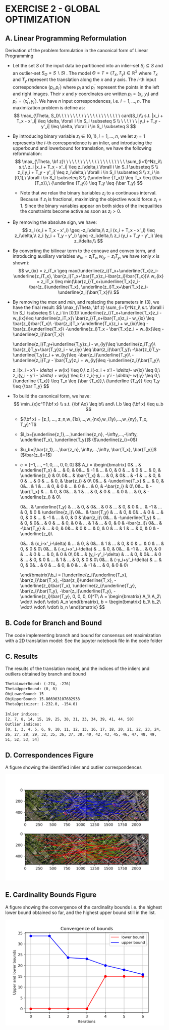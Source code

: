 # EXERCISE 2 - GLOBAL OPTIMIZATION

## A. Linear Programming Reformulation

Derivation of the problem formulation in the canonical form of Linear Programming

* Let the set $S$ of the input data be partitioned into an inlier-set $S_I ⊆ S$ and an outlier-set $S_O = S \backslash SI$ . The model $Θ = T = (T_x,T_y) ∈ \mathbb R^2$ where $T_x$ and $T_y$ represent the translation along the $x$ and $y$ axis. The $i$-th input correspondence $(p_i,p^′_i)$ where $p_i$ and $p^′_i$ represent the points in the left and right images. Their $x$ and $y$ coordinates are written $p_i = (x_i, y_i)$ and $p^′_i = (x^′_i, y^′_i)$. We have $n$ input correspondences, i.e. $i = 1, . . . , n$. The maximization problem is define as:
  $$
  \max_{\Theta, S_I}\ \ \ \ \ \ \ \ \ \ \ \ \ \ \ \ \ \ \ \ \ \ card(S_I)\\
  s.t. |x_i + T_x - x'_i| \leq \delta, \forall i \in S_I \subseteq S \\
  \ \ \ \ \ \ |y_i + T_y - y'_i| \leq \delta, \forall i \in S_I \subseteq S
  $$

* By introducing binary variable $z_i \in \{0,1\}, i=1,...,n$, we let $z_i=1$ represents the $i$-th correspondence is an inlier, and introducing the upperbound and lowerbound for translation, we have the following reformulation:
  $$
  \max_{\Theta, \bf z}\ \ \ \ \ \ \ \ \ \ \ \ \ \ \ \ \ \ \ \ \ \ \sum_{i=1}^Nz_i\\
  s.t.\ z_i |x_i + T_x - x'_i| \leq z_i\delta,\ \forall i \in S_I \subseteq S \\
  z_i|y_i + T_y - y'_i| \leq z_i\delta,\ \forall i \in S_I \subseteq S \\
  z_i \in [0,1],\ \forall i \in S_I \subseteq S \\
  {\underline {T_x}} \leq T_x \leq {\bar {T_x}},\ {\underline {T_y}} \leq T_y \leq {\bar T_y}
  $$

  * Note that we relax the binary bariables $z_i$ to a continuous interval. Because if $z_i$ is fractional, maximizing the objective would force $z_i=1$. Since the binary variables appear on both sides of the inequalities the constraints become active as soon as $z_i > 0$. 

* By removing the absolute sign, we have:
  $$
  z_i (x_i + T_x - x'_i) \geq -z_i\delta,\\
  z_i (x_i + T_x - x'_i) \leq z_i\delta,\\
  z_i (y_i + T_y - y'_i) \geq -z_i\delta,\\
  z_i (y_i + T_y - y'_i) \leq z_i\delta,\\
  $$

* By converting the bilinear term to the concave and convex term, and introducing auxiliary variables $w_{ix} = z_iT_x, w_{iy} = z_iT_y$, we have (only $x$ is shown):
  $$
  w_{ix} = z_iT_x \geq max(\underline{z_i}T_x+\underline{T_x}z_i-\underline{z_iT_x}, \bar{z_i}T_x+\bar{T_x}z_i-\bar{z_i}\bar{T_x})\\
  w_{ix} = z_iT_x \leq min(\bar{z_i}T_x+\underline{T_x}z_i-\bar{z_i}\underline{T_x}, \underline{z_i}T_x+\bar{T_x}z_i-\underline{z_i}\bar{T_x})\\
  $$

* By removing the $max$ and $min$, and replacing the parameters in $(3)$, we have the final result:
  $$
  \max_{\Theta, \bf z} \sum_{i=1}^Nz_i\\
  s.t. \forall i \in S_I \subseteq S \\
  z_i \in [0,1]\\
  \underline{z_i}T_x+\underline{T_x}z_i - w_{ix}\leq \underline{z_iT_x}\\
  \bar{z_i}T_x+\bar{T_x}z_i - w_{ix} \leq \bar{z_i}\bar{T_x}\\
  -\bar{z_i}T_x-\underline{T_x}z_i + w_{ix}\leq -\bar{z_i}\underline{T_x}\\
  -\underline{z_i}T_x - \bar{T_x}z_i + w_{ix}\leq -\underline{z_i}\bar{T_x}\\
  
  \underline{z_i}T_y+\underline{T_y}z_i - w_{iy}\leq \underline{z_iT_y}\\
  \bar{z_i}T_y+\bar{T_y}z_i - w_{iy} \leq \bar{z_i}\bar{T_y}\\
  -\bar{z_i}T_y-\underline{T_y}z_i + w_{iy}\leq -\bar{z_i}\underline{T_y}\\
  -\underline{z_i}T_y - \bar{T_y}z_i + w_{iy}\leq -\underline{z_i}\bar{T_y}\\
  
  z_i(x_i  - x'_i - \delta) + w_{ix} \leq 0,\\
  z_i(-x_i  + x'_i - \delta)- w_{ix} \leq 0,\\
  z_i(y_i  - y'_i - \delta) + w_{iy} \leq 0,\\
  z_i(-y_i  + y'_i - \delta)- w_{iy} \leq 0,\\
  {\underline {T_x}} \leq T_x \leq {\bar {T_x}},\ {\underline {T_y}} \leq T_y \leq {\bar T_y}
  $$

* To build the canonical form, we have:
  $$
  \min_{x}c^T{\bf x} \\
  s.t. {\bf Ax} \leq b\\
  and\ l_b \leq {\bf x} \leq u_b
  $$

  * ${\bf x} = [z_1, ..., z_n,w_{1x},...,w_{nx},w_{1y},...,w_{ny}, T_x, T_y]^T$ 
  
  * $l_b=[\underline{z_1},...,\underline{z_n}, -\infty,...,-\infty, \underline{T_x}, \underline{T_y}]$ ($\underline{z_i}=0$)
  
  * $u_b=[\bar{z_1},...,\bar{z_n}, \infty,...,\infty, \bar{T_x}, \bar{T_y}]$ ($\bar{z_i}=1$)
  
  * $c=[-1,...,-1,0,...,0,0,0]$
    $$
    A_i = \begin{bmatrix}
    0&... & \underline{T_x} & ... & 0, & 0&... & -1 & ... & 0, & 0 & ... & 0 & ... & 0, & \underline{z_i} & 0\\
    0&... & \bar{T_x} & ... & 0, & 0&... & -1 & ... & 0, & 0 & ... & 0 & ... & 0, & \bar{z_i} & 0\\
    0&... & -\underline{T_x} & ... & 0, & 0&... & 1 & ... & 0, & 0 & ... & 0 & ... & 0, & -\bar{z_i} & 0\\
    0&... & -\bar{T_x} & ... & 0, & 0&... & 1 & ... & 0, & 0 & ... & 0 & ... & 0, & -\underline{z_i} & 0\\
    
    0&... & \underline{T_y} & ... & 0, & 0&... & 0 & ... & 0, & 0 & ... & -1 & ... & 0, & 0 & \underline{z_i}\\
    0&... & \bar{T_y} & ... & 0, & 0&... & 0 & ... & 0, & 0 & ... & -1 & ... & 0, & 0 & \bar{z_i}\\
    0&... & -\underline{T_y} & ... & 0, & 0&... & 0 & ... & 0, & 0 & ... & 1 & ... & 0, & 0 & -\bar{z_i}\\
    0&... & -\bar{T_y} & ... & 0, & 0&... & 0 & ... & 0, & 0 & ... & 1 & ... & 0, & 0 & -\underline{z_i}\\
    
    0&... & (x_i-x'_i-\delta) & ... & 0,  & 0&... & 1 & ... & 0, & 0 & ... & 0 & ... & 0, & 0 & 0\\
    0&... & (-x_i+x'_i-\delta) & ... & 0,  & 0&... & -1 & ... & 0, & 0 & ... & 0 & ... & 0, & 0 & 0\\
    0&... & (y_i-y'_i-\delta) & ... & 0,  & 0&... & 0 & ... & 0, & 0 & ... & 1 & ... & 0, & 0 & 0\\
    0&... & (-y_i+y'_i-\delta) & ... & 0,  & 0&... & 0 & ... & 0, & 0 & ... & -1 & ... & 0, & 0 & 0\\
    
    \end{bmatrix}\\b_i = [\underline{z_i}\underline{T_x}, \bar{z_i}\bar{T_x}, -\bar{z_i}\underline{T_x}, -\underline{z_i}\bar{T_x}, \underline{z_i}\underline{T_y}, \bar{z_i}\bar{T_y}, -\bar{z_i}\underline{T_y}, -\underline{z_i}\bar{T_y}, 0, 0, 0, 0]^T\\
    A = \begin{bmatrix}
    A_1\\
    A_2\\
    \vdot\\
    \vdot\\
    \vdot\\
    A_n
    \end{bmatrix}, b = \begin{bmatrix}
    b_1\\
    b_2\\
    \vdot\\
    \vdot\\
    \vdot\\
    b_n
    \end{bmatrix}
    $$

## B. Code for Branch and Bound

The code implementing branch and bound for consensus set maximization with a 2D translation model: See the jupyter notebook file in the code folder

## C. Results

The results of the translation model, and the indices of the inliers and outliers obtained by branch and bound

```
ThetaLowerBound: (-274, -276)
ThetaUpperBound: (0, 0)
ObjLowerBound: 15
ObjUpperBound: 15.866963107682938
ThetaOptimizer: (-232.0, -154.0)

Inlier indices: 
[2, 7, 8, 14, 15, 19, 25, 30, 31, 33, 34, 39, 41, 44, 50]
Outlier indices: 
[0, 1, 3, 4, 5, 6, 9, 10, 11, 12, 13, 16, 17, 18, 20, 21, 22, 23, 24, 26, 27, 28, 29, 32, 35, 36, 37, 38, 40, 42, 43, 45, 46, 47, 48, 49, 51, 52, 53, 54]
```

## D. Correspondences Figure

A figure showing the identified inlier and outlier correspondences

![coor](assets/coor.png)

## E. Cardinality Bounds Figure

A figure showing the convergence of the cardinality bounds i.e. the highest lower bound obtained so far, and the highest upper bound still in the list.

![conv](assets/conv.png)
